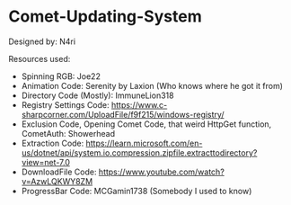 # Comet-Updating-System

Designed by: N4ri

Resources used:

- Spinning RGB: Joe22
- Animation Code: Serenity by Laxion (Who knows where he got it from)
- Directory Code (Mostly): ImmuneLion318
- Registry Settings Code: https://www.c-sharpcorner.com/UploadFile/f9f215/windows-registry/
- Exclusion Code, Opening Comet Code, that weird HttpGet function, CometAuth: Showerhead
- Extraction Code: https://learn.microsoft.com/en-us/dotnet/api/system.io.compression.zipfile.extracttodirectory?view=net-7.0
- DownloadFile Code: https://www.youtube.com/watch?v=AzwLQKWY8ZM
- ProgressBar Code: MCGamin1738 (Somebody I used to know)
